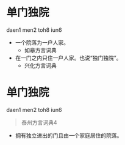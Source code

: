 # 单门独院
daen1 men2 toh8 iun6
+ 一个院落为一户人家。
  * 如皋方言词典
+ 在一门之内只住一户人家。也说“独门独院”。
  * 兴化方言词典

# 单门独院
daen1 men2 toh8 iun6
> 泰州方言词典4
- 拥有独立进出的门且由一个家庭居住的院落。
